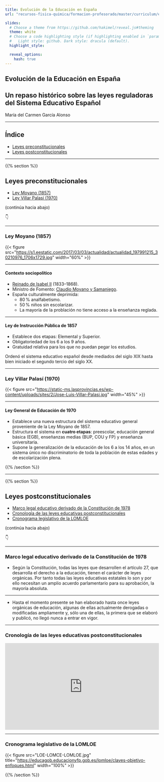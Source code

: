 ```yaml
---
title: Evolución de la Educación en España
url: "recursos-fisica-quimica/formacion-profesorado/master/curriculum/evolucion-de-la-educacion-en-españa"

slides:
  # Choose a theme from https://github.com/hakimel/reveal.js#theming
  theme: white
  # Choose a code highlighting style (if highlighting enabled in `params.toml`)
  #   Light style: github. Dark style: dracula (default).
  highlight_style:

  reveal_options:
    hash: true
---
```


<section data-background-image="/media/logo-diapositivas.svg, logo-uc.svg" data-background-size="10%" data-background-position="3.629% 5%, 96.371% 5%">

# Evolución de la Educación en España

## Un repaso histórico sobre las leyes reguladoras del Sistema Educativo Español

María del Carmen García Alonso

---

## Índice

- [Leyes preconstitucionales](#/1)
- [Leyes postconstitucionales](#/2)

</section>

---

{{% section %}}

## Leyes preconstitucionales

- [Ley Moyano (1857)](#/1/1)
- [Ley Villar Palasí (1970)](#/1/4)

(continúa hacia abajo)

👇

---

### Ley Moyano (1857)

{{< figure src="https://s1.eestatic.com/2017/03/03/actualidad/actualidad_197991215_30210976_1706x1729.jpg" width="60%" >}}

---

#### Contexto sociopolítico

- [Reinado de Isabel II](https://es.wikipedia.org/wiki/Reinado_de_Isabel_II_de_España) (1833–1868).
- Ministro de Fomento: [Claudio Moyano y Samaniego](https://es.wikipedia.org/wiki/Claudio_Moyano).
- España culturalmente deprimida:
  - 80&thinsp;% analfabetismo.
  - 50&thinsp;% niños sin escolarizar.
  - La mayoría de la problación no tiene acceso a la enseñanza reglada.

---

#### Ley de Instrucción Pública de 1857

- Establece dos etapas: Elemental y Superior.
- Obligatoriedad de los 6 a los 9 años.
- Gratuidad relativa para los que no puedan pegar los estudios.

Ordenó el sistema educativo español desde mediados del siglo XIX hasta bien iniciado el segundo tercio del siglo XX.

---

### Ley Villar Palasí (1970)

{{< figure src="https://static-ms.lasprovincias.es/wp-content/uploads/sites/2/Jose-Luis-Villar-Palasi.jpg" width="45%" >}}

---

#### Ley General de Educación de 1970

- Establece una nueva estructura del sistema educativo general proveniente de la Ley Moyano de 1857.
- Estructura el sistema en **cuatro etapas**: preescolar, educación general básica (EGB), enseñanzas medias (BUP, COU y FP) y enseñanza universitaria.
- Supone la generalización de la educación de los 6 a los 14 años, en un sistema único no discriminatorio de toda la población de estas edades y de escolarización plena.

{{% /section %}}

---

{{% section %}}

## Leyes postconstitucionales

- [Marco legal educativo derivado de la Constitución de 1978](#/2/1)
- [Cronología de las leyes educativas postconstitucionales](#/2/3)
- [Cronograma legislativo de la LOMLOE](#/2/4)

(continúa hacia abajo)

👇

---

### Marco legal educativo derivado de la Constitución de 1978

- Según la Constitución, todas las leyes que desarrollen el artículo 27,  que desarrolla el derecho a la educación, tienen el carácter de leyes orgánicas. Por tanto todas las leyes educativas estatales lo son y por ello necesitan un amplio acuerdo parlamentario para su aprobación, la mayoría absoluta.

---

- Hasta el momento presente  se han elaborado hasta once leyes orgánicas de educación, algunas de ellas actualmente derogadas o modificadas ampliamente y, sólo una de ellas, la primera que se elaboró y publicó, no llegó nunca a entrar en vigor. 

---

### Cronología de las leyes educativas postconstitucionales

<div style="width: 100%;"><div style="position: relative; padding-bottom: 56.25%; padding-top: 0; height: 0;"><iframe title="TIMELINE EDU COLOR" frameborder="0" width="1200px" height="675px" style="position: absolute; top: 0; left: 0; width: 100%; height: 100%;" src="https://view.genial.ly/626a870a931c0f001232a5cd" type="text/html" allowscriptaccess="always" allowfullscreen="true" scrolling="yes" allownetworking="all"></iframe> </div> </div>

---

### Cronograma legislativo de la LOMLOE

{{< figure src="LOE-LOMCE-LOMLOE.jpg" title="https://educagob.educacionyfp.gob.es/lomloe/claves-objetivo-enfoques.html" width="100%" >}}

{{% /section %}}